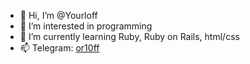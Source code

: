 - 👋 Hi, I’m @Yourloff
- 👀  I’m interested in programming
- 🌱 I’m currently learning Ruby, Ruby on Rails, html/css
- 📫 Telegram: [or10ff](https://t.me/or10ff)
